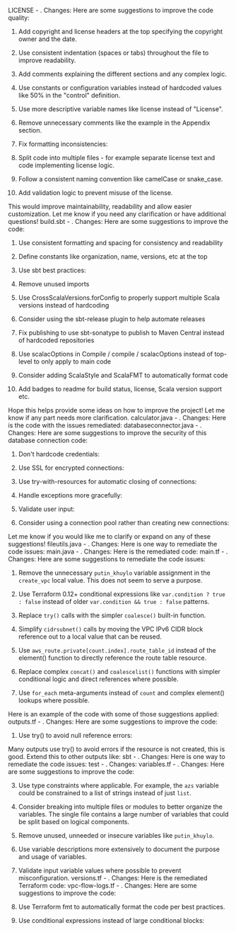 LICENSE - . Changes: Here are some suggestions to improve the code quality:

1. Add copyright and license headers at the top specifying the copyright owner and the date.

2. Use consistent indentation (spaces or tabs) throughout the file to improve readability.

3. Add comments explaining the different sections and any complex logic.

4. Use constants or configuration variables instead of hardcoded values like 50% in the "control" definition.

5. Use more descriptive variable names like license instead of "License".

6. Remove unnecessary comments like the example in the Appendix section.

7. Fix formatting inconsistencies:
8. Split code into multiple files - for example separate license text and code implementing license logic.

9. Follow a consistent naming convention like camelCase or snake_case.

10. Add validation logic to prevent misuse of the license.

This would improve maintainability, readability and allow easier customization. Let me know if you need any clarification or have additional questions!
build.sbt - . Changes: Here are some suggestions to improve the code:

1. Use consistent formatting and spacing for consistency and readability

2. Define constants like organization, name, versions, etc at the top

3. Use sbt best practices:

4. Remove unused imports

5. Use CrossScalaVersions.forConfig to properly support multiple Scala versions instead of hardcoding

6. Consider using the sbt-release plugin to help automate releases

7. Fix publishing to use sbt-sonatype to publish to Maven Central instead of hardcoded repositories

8. Use scalacOptions in Compile / compile / scalacOptions instead of top-level to only apply to main code

9. Consider adding ScalaStyle and ScalaFMT to automatically format code

10. Add badges to readme for build status, license, Scala version support etc.

Hope this helps provide some ideas on how to improve the project! Let me know if any part needs more clarification.
calculator.java - . Changes: Here is the code with the issues remediated:
databaseconnector.java - . Changes: Here are some suggestions to improve the security of this database connection code:

1. Don't hardcode credentials:

2. Use SSL for encrypted connections:

3. Use try-with-resources for automatic closing of connections:

4. Handle exceptions more gracefully:

5. Validate user input:

6. Consider using a connection pool rather than creating new connections:

Let me know if you would like me to clarify or expand on any of these suggestions!
fileutils.java - . Changes: Here is one way to remediate the code issues:
main.java - . Changes: Here is the remediated code:
main.tf - . Changes: Here are some suggestions to remediate the code issues:

1. Remove the unnecessary `putin_khuylo` variable assignment in the `create_vpc` local value. This does not seem to serve a purpose.

2. Use Terraform 0.12+ conditional expressions like `var.condition ? true : false` instead of older `var.condition && true : false` patterns.

3. Replace `try()` calls with the simpler `coalesce()` built-in function.

4. Simplify `cidrsubnet()` calls by moving the VPC IPv6 CIDR block reference out to a local value that can be reused.

5. Use `aws_route.private[count.index].route_table_id` instead of the element() function to directly reference the route table resource.

6. Replace complex `concat()` and `coalescelist()` functions with simpler conditional logic and direct references where possible.

7. Use `for_each` meta-arguments instead of `count` and complex element() lookups where possible.

Here is an example of the code with some of those suggestions applied:
outputs.tf - . Changes: Here are some suggestions to improve the code:

1. Use try() to avoid null reference errors:

Many outputs use try() to avoid errors if the resource is not created, this is good. Extend this to other outputs like:
sbt - . Changes: Here is one way to remediate the code issues:
test - . Changes: 
variables.tf - . Changes: Here are some suggestions to improve the code:



3. Use type constraints where applicable. For example, the `azs` variable could be constrained to a list of strings instead of just `list`.

4. Consider breaking into multiple files or modules to better organize the variables. The single file contains a large number of variables that could be split based on logical components.

5. Remove unused, unneeded or insecure variables like `putin_khuylo`.

6. Use variable descriptions more extensively to document the purpose and usage of variables.


8. Validate input variable values where possible to prevent misconfiguration.
versions.tf - . Changes: Here is the remediated Terraform code:
vpc-flow-logs.tf - . Changes: Here are some suggestions to improve the code:

1. Use Terraform fmt to automatically format the code per best practices.

2. Use conditional expressions instead of large conditional blocks: